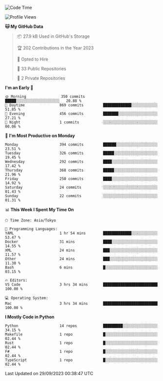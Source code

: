 <!--START_SECTION:waka-->
![Code Time](http://img.shields.io/badge/Code%20Time-714%20hrs%205%20mins-blue)

![Profile Views](http://img.shields.io/badge/Profile%20Views-0-blue)

**🐱 My GitHub Data** 

> 📦 27.9 kB Used in GitHub's Storage 
 > 
> 🏆 202 Contributions in the Year 2023
 > 
> 💼 Opted to Hire
 > 
> 📜 33 Public Repositories 
 > 
> 🔑 2 Private Repositories 
 > 
**I'm an Early 🐤** 

```text
🌞 Morning                350 commits         █████░░░░░░░░░░░░░░░░░░░░   20.88 % 
🌆 Daytime                869 commits         █████████████░░░░░░░░░░░░   51.85 % 
🌃 Evening                456 commits         ███████░░░░░░░░░░░░░░░░░░   27.21 % 
🌙 Night                  1 commits           ░░░░░░░░░░░░░░░░░░░░░░░░░   00.06 % 
```
📅 **I'm Most Productive on Monday** 

```text
Monday                   394 commits         ██████░░░░░░░░░░░░░░░░░░░   23.51 % 
Tuesday                  326 commits         █████░░░░░░░░░░░░░░░░░░░░   19.45 % 
Wednesday                292 commits         ████░░░░░░░░░░░░░░░░░░░░░   17.42 % 
Thursday                 368 commits         █████░░░░░░░░░░░░░░░░░░░░   21.96 % 
Friday                   250 commits         ████░░░░░░░░░░░░░░░░░░░░░   14.92 % 
Saturday                 24 commits          ░░░░░░░░░░░░░░░░░░░░░░░░░   01.43 % 
Sunday                   22 commits          ░░░░░░░░░░░░░░░░░░░░░░░░░   01.31 % 
```


📊 **This Week I Spent My Time On** 

```text
🕑︎ Time Zone: Asia/Tokyo

💬 Programming Languages: 
YAML                     1 hr 54 mins        █████████████░░░░░░░░░░░░   53.47 % 
Docker                   31 mins             ████░░░░░░░░░░░░░░░░░░░░░   14.55 % 
XML                      24 mins             ███░░░░░░░░░░░░░░░░░░░░░░   11.57 % 
Other                    24 mins             ███░░░░░░░░░░░░░░░░░░░░░░   11.38 % 
Bash                     6 mins              █░░░░░░░░░░░░░░░░░░░░░░░░   03.15 % 

🔥 Editors: 
VS Code                  3 hrs 34 mins       █████████████████████████   100.00 % 

💻 Operating System: 
Mac                      3 hrs 34 mins       █████████████████████████   100.00 % 
```

**I Mostly Code in Python** 

```text
Python                   14 repos            █████████░░░░░░░░░░░░░░░░   34.15 % 
Makefile                 1 repo              █░░░░░░░░░░░░░░░░░░░░░░░░   02.44 % 
Rust                     1 repo              █░░░░░░░░░░░░░░░░░░░░░░░░   02.44 % 
F#                       1 repo              █░░░░░░░░░░░░░░░░░░░░░░░░   02.44 % 
TypeScript               1 repo              █░░░░░░░░░░░░░░░░░░░░░░░░   02.44 % 
```




 Last Updated on 29/09/2023 00:38:47 UTC
<!--END_SECTION:waka-->
